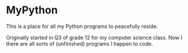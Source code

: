 # MyPython
 
This is a place for all my Python programs to peacefully reside.


Originally started in Q3 of grade 12 for my computer science class. Now I there are all sorts of (unfinished) programs I happen to code.